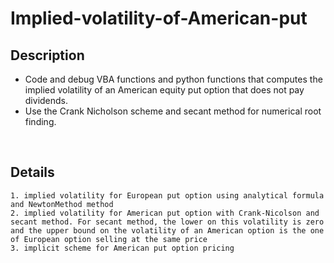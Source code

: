 # Implied-volatility-of-American-put


## Description
- Code and debug VBA functions and python functions that computes the implied volatility of an American equity put option that does not pay dividends.
- Use the Crank Nicholson scheme and secant method for numerical root finding.
</br>
  
## Details
    1. implied volatility for European put option using analytical formula and NewtonMethod method   
    2. implied volatility for American put option with Crank-Nicolson and secant method. For secant method, the lower on this volatility is zero and the upper bound on the volatility of an American option is the one of European option selling at the same price
    3. implicit scheme for American put option pricing
